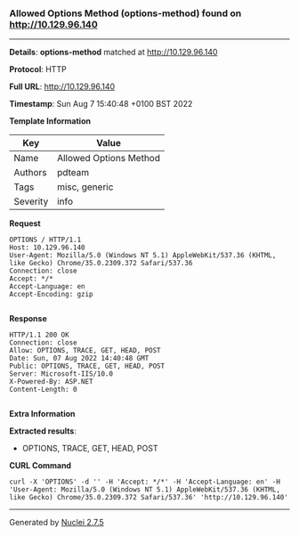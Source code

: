 ### Allowed Options Method (options-method) found on http://10.129.96.140
---
**Details**: **options-method**  matched at http://10.129.96.140

**Protocol**: HTTP

**Full URL**: http://10.129.96.140

**Timestamp**: Sun Aug 7 15:40:48 +0100 BST 2022

**Template Information**

| Key | Value |
|---|---|
| Name | Allowed Options Method |
| Authors | pdteam |
| Tags | misc, generic |
| Severity | info |

**Request**
```http
OPTIONS / HTTP/1.1
Host: 10.129.96.140
User-Agent: Mozilla/5.0 (Windows NT 5.1) AppleWebKit/537.36 (KHTML, like Gecko) Chrome/35.0.2309.372 Safari/537.36
Connection: close
Accept: */*
Accept-Language: en
Accept-Encoding: gzip


```

**Response**
```http
HTTP/1.1 200 OK
Connection: close
Allow: OPTIONS, TRACE, GET, HEAD, POST
Date: Sun, 07 Aug 2022 14:40:48 GMT
Public: OPTIONS, TRACE, GET, HEAD, POST
Server: Microsoft-IIS/10.0
X-Powered-By: ASP.NET
Content-Length: 0


```

**Extra Information**

**Extracted results**:

- OPTIONS, TRACE, GET, HEAD, POST



**CURL Command**
```
curl -X 'OPTIONS' -d '' -H 'Accept: */*' -H 'Accept-Language: en' -H 'User-Agent: Mozilla/5.0 (Windows NT 5.1) AppleWebKit/537.36 (KHTML, like Gecko) Chrome/35.0.2309.372 Safari/537.36' 'http://10.129.96.140'
```
---
Generated by [Nuclei 2.7.5](https://github.com/projectdiscovery/nuclei)